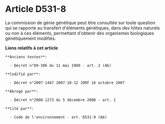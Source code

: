 # Article D531-8

La commission de génie génétique peut être consultée sur toute question qui se rapporte au transfert d'éléments génétiques,
dans des hôtes naturels ou non à ces éléments, permettant d'obtenir des organismes biologiques génétiquement modifiés.

**Liens relatifs à cet article**

	**Anciens textes**:

	  - Décret n°89-306 du 11 mai 1989 - art. 2 (Ab)

	**Codifié par**:

	  - Décret n°2007-1467 2007-10-12 JORF 16 octobre 2007

	**Abrogé par**:

	  - Décret n°2008-1273 du 5 décembre 2008 - art. 1

	**Cité par**:

	  - Code de l'environnement - art. D531-9 (Ab)
